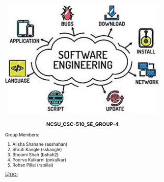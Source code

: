 <p align="center">
<a name=top>
<a href="https://github.com/AlishaShahane/NCSU_CSC-510_SE_GROUP-4.git"><img  width=700 align=center
  src="https://github.com/AlishaShahane/NCSU_CSC-510_SE_GROUP-4/blob/master/misc/software-engineering.jpg"></a> 
<h3 style="text-align:center"> NCSU_CSC-510_SE_GROUP-4 </h3>
</p>

Group Members:
1. Alisha Shahane (asshahan)
2. Shruti Kangle (sskangle)
3. Bhoomi Shah (bshah2)
4. Poorva Kulkarni (pnkulkar)
5. Rohan Pillai (rspillai)

<a href="https://doi.org/10.5281/zenodo.3986205"><img src="https://zenodo.org/badge/DOI/10.5281/zenodo.3986205.svg" alt="DOI"></a>
